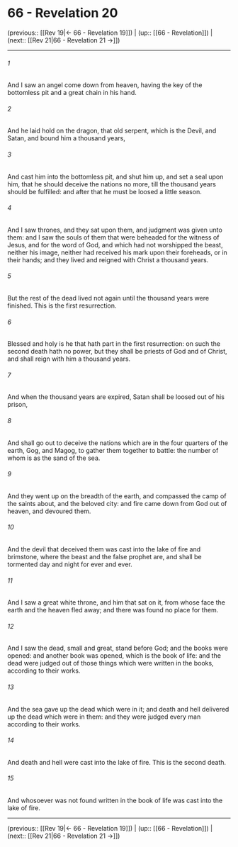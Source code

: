 # 66 - Revelation 20

(previous:: [[Rev 19|← 66 - Revelation 19]]) | (up:: [[66 - Revelation]]) | (next:: [[Rev 21|66 - Revelation 21 →]])

***


###### 1 
And I saw an angel come down from heaven, having the key of the bottomless pit and a great chain in his hand. 

###### 2 
And he laid hold on the dragon, that old serpent, which is the Devil, and Satan, and bound him a thousand years, 

###### 3 
And cast him into the bottomless pit, and shut him up, and set a seal upon him, that he should deceive the nations no more, till the thousand years should be fulfilled: and after that he must be loosed a little season. 

###### 4 
And I saw thrones, and they sat upon them, and judgment was given unto them: and I saw the souls of them that were beheaded for the witness of Jesus, and for the word of God, and which had not worshipped the beast, neither his image, neither had received his mark upon their foreheads, or in their hands; and they lived and reigned with Christ a thousand years. 

###### 5 
But the rest of the dead lived not again until the thousand years were finished. This is the first resurrection. 

###### 6 
Blessed and holy is he that hath part in the first resurrection: on such the second death hath no power, but they shall be priests of God and of Christ, and shall reign with him a thousand years. 

###### 7 
And when the thousand years are expired, Satan shall be loosed out of his prison, 

###### 8 
And shall go out to deceive the nations which are in the four quarters of the earth, Gog, and Magog, to gather them together to battle: the number of whom is as the sand of the sea. 

###### 9 
And they went up on the breadth of the earth, and compassed the camp of the saints about, and the beloved city: and fire came down from God out of heaven, and devoured them. 

###### 10 
And the devil that deceived them was cast into the lake of fire and brimstone, where the beast and the false prophet are, and shall be tormented day and night for ever and ever. 

###### 11 
And I saw a great white throne, and him that sat on it, from whose face the earth and the heaven fled away; and there was found no place for them. 

###### 12 
And I saw the dead, small and great, stand before God; and the books were opened: and another book was opened, which is the book of life: and the dead were judged out of those things which were written in the books, according to their works. 

###### 13 
And the sea gave up the dead which were in it; and death and hell delivered up the dead which were in them: and they were judged every man according to their works. 

###### 14 
And death and hell were cast into the lake of fire. This is the second death. 

###### 15 
And whosoever was not found written in the book of life was cast into the lake of fire.

***

(previous:: [[Rev 19|← 66 - Revelation 19]]) | (up:: [[66 - Revelation]]) | (next:: [[Rev 21|66 - Revelation 21 →]])

